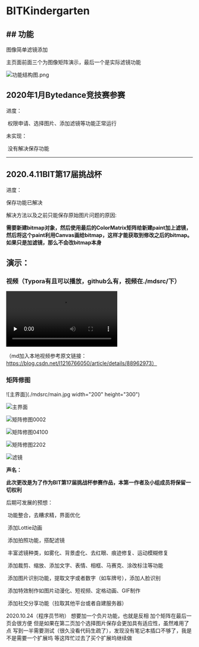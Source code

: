 # BITKindergarten

## ## 功能

图像简单滤镜添加

主页面前面三个为图像矩阵演示，最后一个是实际滤镜功能

![功能结构图.png](./mdsrc/功能结构图.png)

## 2020年1月Bytedance竞技赛参赛

进度：

​	权限申请、选择图片、添加滤镜等功能正常运行

未实现：

​	没有解决保存功能



---

## 2020.4.11BIT第17届挑战杯

进度：

保存功能已解决

解决方法以及之前只能保存原始图片问题的原因:

​	**需要新建bitmap对象，然后使用最后的ColorMatrix矩阵给新建paint加上滤镜，然后将这个paint利用Canvas画给bitmap，这样才能获取到修改之后的bitmap。如果只是加滤镜，那么不会改bitmap本身**



## 演示：

### 视频（Typora有且可以播放，github么有，视频在./mdsrc/下）

<video id="video" controls="" preload="none">
    <source id="mp4" src="./mdsrc/RecorderForPresentation.mp4" type="video/mp4">
</video>



（md加入本地视频参考原文链接：https://blog.csdn.net/l1216766050/article/details/88962973）



### 矩阵修图
![主界面](./mdsrc/main.jpg width="200" height="300")

![主界面](./mdsrc/main.jpg)

![矩阵修图0002](./mdsrc/0002.jpg)

![矩阵修图04100](./mdsrc/04100.jpg)

![矩阵修图2202](./mdsrc/2202.jpg)

![滤镜](./mdsrc/filter01.jpg)





**声名：**

​	**此次更改是为了作为BIT第17届挑战杯参赛作品，本第一作者及小组成员将保留一切权利**





后期可发展的预想：

​	功能整合，去糟求精，界面优化

​	添加Lottie动画

​	添加拍照功能，搭配滤镜

​	丰富滤镜种类，如雾化、背景虚化、去红眼、痕迹修复、运动模糊修复

​	添加裁剪、缩放、添加文字、表情、相框、马赛克、涂改标注等功能

​	添加图片识别功能，提取文字或者数字（如车牌号），添加人脸识别

​	添加特效制作如图片动漫化、短视频、定格动画、GIF制作

​	添加社交分享功能（拉取其他平台或者自建服务器）




2020.10.24（程序员节哟）
想要加一个负片功能，也就是反相
加个矩阵在最后一页会很方便
但是如果在第二页加个选择图片保存会更加具有适应性，虽然难用了点
写到一半需要测试（很久没看代码生疏了），发现没有笔记本插口不够了，我是不是需要一个扩展坞
等这阵忙过去了买个扩展坞继续做
